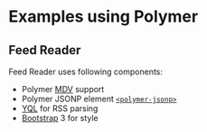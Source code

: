 Examples using Polymer
================

## Feed Reader

Feed Reader uses following components:

* Polymer [MDV](http://www.polymer-project.org/platform/mdv.html) support
* Polymer JSONP element [`<polymer-jsonp>`](http://www.polymer-project.org/docs/elements/#polymer-jsonp)
* [YQL](http://developer.yahoo.com/yql/) for RSS parsing
* [Bootstrap](http://getbootstrap.com/) 3 for style

